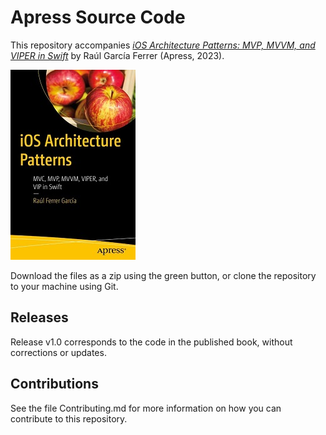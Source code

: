 # Apress Source Code

This repository accompanies [*iOS Architecture Patterns: MVP, MVVM, and VIPER in Swift*](https://www.link.springer.com/book/10.1007/9781484290682) by Raúl García Ferrer (Apress, 2023).

[comment]: #cover
![Cover image](9781484290682.JPG)

Download the files as a zip using the green button, or clone the repository to your machine using Git.

## Releases

Release v1.0 corresponds to the code in the published book, without corrections or updates.

## Contributions

See the file Contributing.md for more information on how you can contribute to this repository.